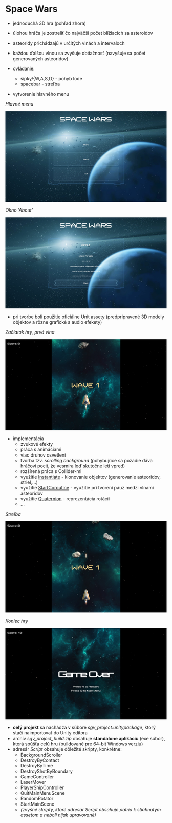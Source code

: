 # Space Wars

- jednoduchá 3D hra (pohľad zhora)
- úlohou hráča je zostreliť čo najväčší počet blížiacich sa asteroidov 
- asteoridy prichádzajú v určitých vlnách a intervaloch
- každou ďalšou vlnou sa zvyšuje obtiažnosť (navyšuje sa počet generovaných asteoridov)
- ovládanie: 
  * šípky/{W,A,S,D} - pohyb lode
  * spacebar - streľba

- vytvorenie hlavného menu

*Hlavné menu*
<p align="center">
  <img src="https://github.com/matejperejda/SGV1-projekt/blob/master/screenshots/01.jpg?raw=true" alt="main-menu-img"/>
</p>

*Okno 'About'*
<p align="center">
  <img src="https://github.com/matejperejda/SGV1-projekt/blob/master/screenshots/02.jpg?raw=true" alt="main-menu-about--img"/>
</p>

- pri tvorbe boli použitie oficiálne Unit assety (predpripravené 3D modely objektov a rôzne grafické a audio efekety)

*Začiatok hry, prvá vlna*
<p align="center">
  <img src="https://github.com/matejperejda/SGV1-projekt/blob/master/screenshots/03.jpg?raw=true" alt="game-start-img"/>
</p>

- implementácia 
	* zvukové efekty
	* práca s animáciami 
	* viac druhov osvetlení
	* tvorba tzv. *scrolling background* (pohybujúce sa pozadie dáva hráčovi pocit, že vesmíra loď skutočne letí vpred)
	* rozšírená práca s Collider-mi
	* využitie [Instantiate](https://docs.unity3d.com/ScriptReference/Object.Instantiate.html) - klonovanie objektov (generovanie asteoridov, striel,...)
  * využitie [StartCoroutine](https://docs.unity3d.com/ScriptReference/MonoBehaviour.StartCoroutine.html) - využitie pri tvorení páuz medzi vlnami asteoridov  
  * využitie [Quaternion](https://docs.unity3d.com/ScriptReference/Quaternion.html) - reprezentácia rotácií
  * ...
	
*Streľba*
<p align="center">
  <img src="https://github.com/matejperejda/SGV1-projekt/blob/master/screenshots/04.jpg?raw=true" alt="firing-img"/>
</p>  

*Koniec hry*
<p align="center">
  <img src="https://github.com/matejperejda/SGV1-projekt/blob/master/screenshots/05.jpg?raw=true  " alt="game-over-img"/>
</p>  
  
- **celý projekt** sa nachádza v súbore *sgv_project.unitypackage*, ktorý stačí naimportovať do Unity editora
- archív *sgv_project_build.zip* obsahuje **standalone aplikáciu** (exe súbor), ktorá spúšťa celú hru (buildované pre 64-bit Windows verziu)
- adresár *Script* obsahuje dôležité skripty, konkrétne: 
   * BackgroundScroller 
   * DestroyByContact 
   * DestroyByTime 
   * DestroyShotByBoundary 
   * GameController
   * LaserMover 
   * PlayerShipController
   * QuitMainMenuScene
   * RandomRotator
   * StartMainScene 
   * *(zvyšné skripty, ktoré adresár Script obsahuje patria k stiahnutým assetom a neboli nijak upravované)*
